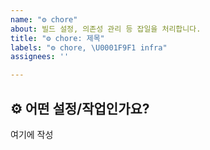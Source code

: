 ```yaml
---
name: "⚙️ chore"
about: 빌드 설정, 의존성 관리 등 잡일을 처리합니다.
title: "⚙️ chore: 제목"
labels: "⚙️ chore, \U0001F9F1 infra"
assignees: ''

---
```


## ⚙️ 어떤 설정/작업인가요?
여기에 작성
